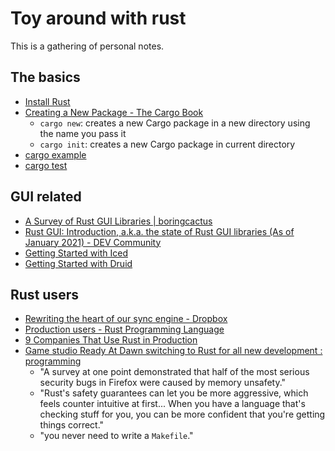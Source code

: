 # Toy around with rust

This is a gathering of personal notes.

## The basics

+ [Install Rust](https://www.rust-lang.org/tools/install)
+ [Creating a New Package - The Cargo Book](https://doc.rust-lang.org/cargo/guide/creating-a-new-project.html)
  + `cargo new`: creates a new Cargo package in a new directory using the name you pass it
  + `cargo init`: creates a new Cargo package in current directory
+ [cargo example](./cargo-example/README.md)
+ [cargo test](./cargo-test/README.md)

## GUI related

+ [A Survey of Rust GUI Libraries | boringcactus](https://www.boringcactus.com/2020/08/21/survey-of-rust-gui-libraries.html)
+ [Rust GUI: Introduction, a.k.a. the state of Rust GUI libraries (As of January 2021) - DEV Community](https://dev.to/davidedelpapa/rust-gui-introduction-a-k-a-the-state-of-rust-gui-libraries-as-of-january-2021-40gl)
+ [Getting Started with Iced](./gui-iced/Getting%20Started%20with%20Iced.md)
+ [Getting Started with Druid](./gui-druid/Getting%20Started%20with%20Druid.md)

## Rust users

+ [Rewriting the heart of our sync engine - Dropbox](https://dropbox.tech/infrastructure/rewriting-the-heart-of-our-sync-engine#-why-rewrite)
+ [Production users - Rust Programming Language](https://www.rust-lang.org/production/users)
+ [9 Companies That Use Rust in Production](https://serokell.io/blog/rust-companies)
+ [Game studio Ready At Dawn switching to Rust for all new development : programming](https://www.reddit.com/r/programming/comments/91fx7q/game_studio_ready_at_dawn_switching_to_rust_for/e2y4wgg/?utm_source=reddit&utm_medium=web2x&context=3)
  + "A survey at one point demonstrated that half of the most serious security bugs in Firefox were caused by memory unsafety."
  + "Rust's safety guarantees can let you be more aggressive, which feels counter intuitive at first... When you have a language that's checking stuff for you, you can be more confident that you're getting things correct."
  + "you never need to write a `Makefile`."
